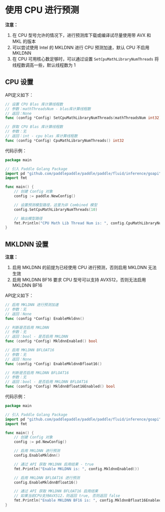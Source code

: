 # 使用 CPU 进行预测

**注意：**
1. 在 CPU 型号允许的情况下，进行预测库下载或编译试尽量使用带 AVX 和 MKL 的版本
2. 可以尝试使用 Intel 的 MKLDNN 进行 CPU 预测加速，默认 CPU 不启用 MKLDNN
3. 在 CPU 可用核心数足够时，可以通过设置 `SetCpuMathLibraryNumThreads` 将线程数调高一些，默认线程数为 1

## CPU 设置

API定义如下：

```go
// 设置 CPU Blas 库计算线程数
// 参数：mathThreadsNum - blas库计算线程数
// 返回：None
func (config *Config) SetCpuMathLibraryNumThreads(mathThreadsNum int32)

// 获取 CPU Blas 库计算线程数
// 参数：无
// 返回：int - cpu blas 库计算线程数
func (config *Config) CpuMathLibraryNumThreads() int32
```

代码示例：

```go
package main

// 引入 Paddle Golang Package
import pd "github.com/paddlepaddle/paddle/paddle/fluid/inference/goapi"
import fmt

func main() {
    // 创建 Config 对象
    config := paddle.NewConfig()

    // 设置预测模型路径，这里为非 Combined 模型
    config.SetCpuMathLibraryNumThreads(10)

    // 输出模型路径
    fmt.Println("CPU Math Lib Thread Num is: ", config.CpuMathLibraryNumThreads())
}
```

## MKLDNN 设置

**注意：** 
1. 启用 MKLDNN 的前提为已经使用 CPU 进行预测，否则启用 MKLDNN 无法生效
2. 启用 MKLDNN BF16 要求 CPU 型号可以支持 AVX512，否则无法启用 MKLDNN BF16

API定义如下：

```go
// 启用 MKLDNN 进行预测加速
// 参数：无
// 返回：None
func (config *Config) EnableMkldnn()

// 判断是否启用 MKLDNN
// 参数：无
// 返回：bool - 是否启用 MKLDNN
func (config *Config) MkldnnEnabled() bool

// 启用 MKLDNN BFLOAT16
// 参数：无
// 返回：None
func (config *Config) EnableMkldnnBfloat16()

// 判断是否启用 MKLDNN BFLOAT16
// 参数：无
// 返回：bool - 是否启用 MKLDNN BFLOAT16
func (config *Config) MkldnnBfloat16Enabled() bool
```

代码示例：

```go
package main

// 引入 Paddle Golang Package
import pd "github.com/paddlepaddle/paddle/paddle/fluid/inference/goapi"
import fmt

func main() {
    // 创建 Config 对象
    config := pd.NewConfig()

    // 启用 MKLDNN 进行预测
    config.EnableMkldnn()

    // 通过 API 获取 MKLDNN 启用结果 - true
    fmt.Println("Enable MKLDNN is: ", config.MkldnnEnabled())

    // 启用 MKLDNN BFLOAT16 进行预测
    config.EnableMkldnnBfloat16()

    // 通过 API 获取 MKLDNN BFLOAT16 启用结果
    // 如果当前CPU支持AVX512，则返回 true, 否则返回 false
    fmt.Println("Enable MKLDNN BF16 is: ", config.MkldnnBfloat16Enabled())
}
```